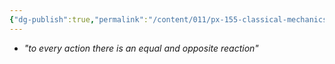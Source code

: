 ```yaml
---
{"dg-publish":true,"permalink":"/content/011/px-155-classical-mechanics-and-special-relativity/classical-mechanics/px-155-a-foundations-of-classical-mechanics/px-155-a3-newton-s-third-law/","noteIcon":"1","created":"2024-10-01T18:27:09.468+01:00","updated":"2024-11-26T19:53:54.765+00:00"}
---
```


- *"to every action there is an equal and opposite reaction"*